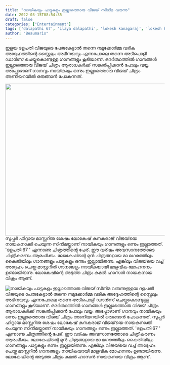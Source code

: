 ```yaml
---
title: "നായികയും പാട്ടുകളും ഇല്ലാത്തൊരു വിജയ് സിനിമ വരുന്നു"
date: 2022-03-15T08:54:35
draft: false
categories: ["Entertainment"]
tags: ['dalapathi 67', 'ilaya dalapathi', 'lokesh kanagaraj', 'lokesh kanagaraj and vijay', 'vijay']
author: "Beaumaris"
---
```


ഇളയ ദളപതി വിജയുടെ പേരുകേട്ടാൽ തന്നെ നമുക്കോർമ്മ വരിക അദ്ദേഹത്തിന്റെ സ്റ്റൈലും അഭിനയവും എന്നപോലെ തന്നെ അടിപൊളി ഡാൻസ് ചെയ്തുകൊണ്ടുള്ള ഗാനങ്ങളും കൂടിയാണ്. ഒരർത്ഥത്തിൽ ഗാനങ്ങൾ ഇല്ലാത്തൊരു വിജയ് ചിത്രം ആരാധകർക്ക് സങ്കൽപ്പിക്കാൻ പോലും വയ്യ. അപ്പോഴാണ് ഗാനവും നായികയും ഒന്നും ഇല്ലാത്തൊരു വിജയ് ചിത്രം അണിയറയിൽ ഒരുങ്ങാൻ പോകുന്നത്.

<img class="size-full wp-image-326501 aligncenter" src="https://cdn.boolokam.com/articles/2022/03/kukukuk.jpg" alt="" width="720" height="480" />സൂപ്പർ ഹിറ്റായ മാസ്റ്ററിനു ശേഷം ലോകേഷ് കനകരാജ് വിജയ്‌യെ നായകനാക്കി ചെയുന്ന സിനിമയ്ക്കാണ് നായികയും ഗാനങ്ങളും ഒന്നും ഇല്ലാത്തത്. 'ദളപതി 67 ' എന്നാണു ചിത്രത്തിന്റെ പേര്. ഈ വര്ഷം അവസാനത്തോടെ ചിത്രീകരണം ആരംഭിക്കും. ലോകേഷിന്റെ മുൻ ചിത്രങ്ങളായ മാ മഗരത്തിലും കൈതിയിലും ഗാനങ്ങളും പാട്ടുകളും ഒന്നും ഇല്ലായിരുന്നു. എങ്കിലും വിജയ്‌യെ വച്ച് അദ്ദേഹം ചെയ്ത മാസ്റ്ററിൽ ഗാനങ്ങളും നായികയായി മാളവിക മോഹനനും ഉണ്ടായിരുന്നു. ലോകേഷിന്റെ അടുത്ത ചിത്രം കമൽ ഹാസൻ നായകനായ വിക്രം ആണ്.


![നായികയും പാട്ടുകളും ഇല്ലാത്തൊരു വിജയ് സിനിമ വരുന്നു](https://cdn.boolokam.com/articles/2022/03/kukukuk.jpg)ഇളയ ദളപതി വിജയുടെ പേരുകേട്ടാൽ തന്നെ നമുക്കോർമ്മ വരിക അദ്ദേഹത്തിന്റെ സ്റ്റൈലും അഭിനയവും എന്നപോലെ തന്നെ അടിപൊളി ഡാൻസ് ചെയ്തുകൊണ്ടുള്ള ഗാനങ്ങളും കൂടിയാണ്. ഒരർത്ഥത്തിൽ ഗാനങ്ങൾ ഇല്ലാത്തൊരു വിജയ് ചിത്രം ആരാധകർക്ക് സങ്കൽപ്പിക്കാൻ പോലും വയ്യ. അപ്പോഴാണ് ഗാനവും നായികയും ഒന്നും ഇല്ലാത്തൊരു വിജയ് ചിത്രം അണിയറയിൽ ഒരുങ്ങാൻ പോകുന്നത്. സൂപ്പർ ഹിറ്റായ മാസ്റ്ററിനു ശേഷം ലോകേഷ് കനകരാജ് വിജയ്‌യെ നായകനാക്കി ചെയുന്ന സിനിമയ്ക്കാണ് നായികയും ഗാനങ്ങളും ഒന്നും ഇല്ലാത്തത്. 'ദളപതി 67 ' എന്നാണു ചിത്രത്തിന്റെ പേര്. ഈ വര്ഷം അവസാനത്തോടെ ചിത്രീകരണം ആരംഭിക്കും. ലോകേഷിന്റെ മുൻ ചിത്രങ്ങളായ മാ മഗരത്തിലും കൈതിയിലും ഗാനങ്ങളും പാട്ടുകളും ഒന്നും ഇല്ലായിരുന്നു. എങ്കിലും വിജയ്‌യെ വച്ച് അദ്ദേഹം ചെയ്ത മാസ്റ്ററിൽ ഗാനങ്ങളും നായികയായി മാളവിക മോഹനനും ഉണ്ടായിരുന്നു. ലോകേഷിന്റെ അടുത്ത ചിത്രം കമൽ ഹാസൻ നായകനായ വിക്രം ആണ്.
